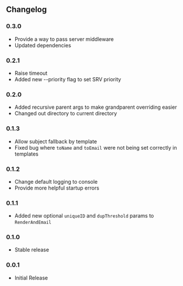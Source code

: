 ## Changelog ##

### 0.3.0 ###
* Provide a way to pass server middleware
* Updated dependencies

### 0.2.1 ###
* Raise timeout
* Added new --priority flag to set SRV priority

### 0.2.0 ###
* Added recursive parent args to make grandparent overriding easier
* Changed out directory to current directory

### 0.1.3 ###
* Allow subject fallback by template
* Fixed bug where `toName` and `toEmail` were not being set correctly in
templates

### 0.1.2 ###
* Change default logging to console
* Provide more helpful startup errors

### 0.1.1 ###
* Added new optional `uniqueID` and `dupThreshold` params to `RenderAndEmail`

### 0.1.0 ###
* Stable release

### 0.0.1 ###
* Initial Release
